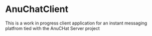 # AnuChatClient
This is a work in progress client application for an instant messaging platfrom tied with the AnuCHat Server project
